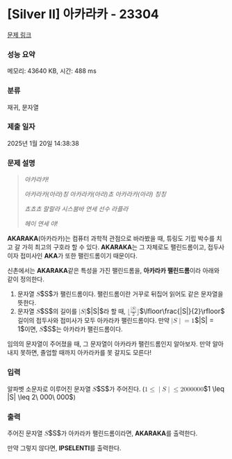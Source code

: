 # [Silver II] 아카라카 - 23304 

[문제 링크](https://www.acmicpc.net/problem/23304) 

### 성능 요약

메모리: 43640 KB, 시간: 488 ms

### 분류

재귀, 문자열

### 제출 일자

2025년 1월 20일 14:38:38

### 문제 설명

<blockquote style="user-select: auto !important;">
<p style="user-select: auto !important;"><em style="user-select: auto !important;">아카라카!</em></p>

<p style="user-select: auto !important;"><em style="user-select: auto !important;">아카라카(아라)칭 아카라카(아라)쵸 아카라카(아라) 칭칭</em></p>

<p style="user-select: auto !important;"><em style="user-select: auto !important;">쵸쵸쵸 랄랄라 시스붐바 연세 선수 라플라</em></p>

<p style="user-select: auto !important;"><em style="user-select: auto !important;">헤이 연세 야!</em></p>
</blockquote>

<p style="user-select: auto !important;"><strong style="user-select: auto !important;">AKARAKA</strong>(아카라카)는 컴퓨터 과학적 관점으로 바라봤을 때, 튜링도 기립 박수를 치고 갈 가히 최고의 구호라 할 수 있다. <strong style="user-select: auto !important;">AKARAKA</strong>는 그 자체로도 팰린드롬이고, 접두사이자 접미사인 <strong style="user-select: auto !important;">AKA</strong>가 또한 팰린드롬이기 때문이다.</p>

<p style="user-select: auto !important;">신촌에서는 <strong style="user-select: auto !important;">AKARAKA</strong>같은 특성을 가진 팰린드롬을, <strong style="user-select: auto !important;">아카라카 팰린드롬</strong>이라 아래와 같이 정의한다.</p>

<ol style="user-select: auto !important;">
	<li style="user-select: auto !important;">문자열 <mjx-container class="MathJax" jax="CHTML" style="font-size: 109%; position: relative; user-select: auto !important;"><mjx-math class="MJX-TEX" aria-hidden="true" style="user-select: auto !important;"><mjx-mi class="mjx-i" style="user-select: auto !important;"><mjx-c class="mjx-c1D446 TEX-I" style="user-select: auto !important;"></mjx-c></mjx-mi></mjx-math><mjx-assistive-mml unselectable="on" display="inline" style="user-select: auto !important;"><math xmlns="http://www.w3.org/1998/Math/MathML" style="user-select: auto !important;"><mi style="user-select: auto !important;">S</mi></math></mjx-assistive-mml><span aria-hidden="true" class="no-mathjax mjx-copytext" style="user-select: auto !important;">$S$</span></mjx-container>가 팰린드롬이다. 팰린드롬이란 거꾸로 뒤집어 읽어도 같은 문자열을 뜻한다.</li>
	<li style="user-select: auto !important;">문자열 <mjx-container class="MathJax" jax="CHTML" style="font-size: 109%; position: relative; user-select: auto !important;"><mjx-math class="MJX-TEX" aria-hidden="true" style="user-select: auto !important;"><mjx-mi class="mjx-i" style="user-select: auto !important;"><mjx-c class="mjx-c1D446 TEX-I" style="user-select: auto !important;"></mjx-c></mjx-mi></mjx-math><mjx-assistive-mml unselectable="on" display="inline" style="user-select: auto !important;"><math xmlns="http://www.w3.org/1998/Math/MathML" style="user-select: auto !important;"><mi style="user-select: auto !important;">S</mi></math></mjx-assistive-mml><span aria-hidden="true" class="no-mathjax mjx-copytext" style="user-select: auto !important;">$S$</span></mjx-container>의 길이를 <mjx-container class="MathJax" jax="CHTML" style="font-size: 109%; position: relative; user-select: auto !important;"><mjx-math class="MJX-TEX" aria-hidden="true" style="user-select: auto !important;"><mjx-mo class="mjx-n" style="user-select: auto !important;"><mjx-c class="mjx-c7C" style="user-select: auto !important;"></mjx-c></mjx-mo><mjx-mi class="mjx-i" style="user-select: auto !important;"><mjx-c class="mjx-c1D446 TEX-I" style="user-select: auto !important;"></mjx-c></mjx-mi><mjx-mo class="mjx-n" style="user-select: auto !important;"><mjx-c class="mjx-c7C" style="user-select: auto !important;"></mjx-c></mjx-mo></mjx-math><mjx-assistive-mml unselectable="on" display="inline" style="user-select: auto !important;"><math xmlns="http://www.w3.org/1998/Math/MathML" style="user-select: auto !important;"><mo stretchy="false" style="user-select: auto !important;">|</mo><mi style="user-select: auto !important;">S</mi><mo stretchy="false" style="user-select: auto !important;">|</mo></math></mjx-assistive-mml><span aria-hidden="true" class="no-mathjax mjx-copytext" style="user-select: auto !important;">$|S|$</span></mjx-container>라 할 때, <mjx-container class="MathJax" jax="CHTML" style="font-size: 109%; position: relative; user-select: auto !important;"><mjx-math class="MJX-TEX" aria-hidden="true" style="user-select: auto !important;"><mjx-mo class="mjx-n" style="user-select: auto !important;"><mjx-c class="mjx-c230A" style="user-select: auto !important;"></mjx-c></mjx-mo><mjx-mfrac style="user-select: auto !important;"><mjx-frac style="user-select: auto !important;"><mjx-num style="user-select: auto !important;"><mjx-nstrut style="user-select: auto !important;"></mjx-nstrut><mjx-mrow size="s" style="user-select: auto !important;"><mjx-mo class="mjx-n" style="user-select: auto !important;"><mjx-c class="mjx-c7C" style="user-select: auto !important;"></mjx-c></mjx-mo><mjx-mi class="mjx-i" style="user-select: auto !important;"><mjx-c class="mjx-c1D446 TEX-I" style="user-select: auto !important;"></mjx-c></mjx-mi><mjx-mo class="mjx-n" style="user-select: auto !important;"><mjx-c class="mjx-c7C" style="user-select: auto !important;"></mjx-c></mjx-mo></mjx-mrow></mjx-num><mjx-dbox style="user-select: auto !important;"><mjx-dtable style="user-select: auto !important;"><mjx-line style="user-select: auto !important;"></mjx-line><mjx-row style="user-select: auto !important;"><mjx-den style="user-select: auto !important;"><mjx-dstrut style="user-select: auto !important;"></mjx-dstrut><mjx-mn class="mjx-n" size="s" style="user-select: auto !important;"><mjx-c class="mjx-c32" style="user-select: auto !important;"></mjx-c></mjx-mn></mjx-den></mjx-row></mjx-dtable></mjx-dbox></mjx-frac></mjx-mfrac><mjx-mo class="mjx-n" style="user-select: auto !important;"><mjx-c class="mjx-c230B" style="user-select: auto !important;"></mjx-c></mjx-mo></mjx-math><mjx-assistive-mml unselectable="on" display="inline" style="user-select: auto !important;"><math xmlns="http://www.w3.org/1998/Math/MathML" style="user-select: auto !important;"><mo fence="false" stretchy="false" style="user-select: auto !important;">⌊</mo><mfrac style="user-select: auto !important;"><mrow style="user-select: auto !important;"><mo stretchy="false" style="user-select: auto !important;">|</mo><mi style="user-select: auto !important;">S</mi><mo stretchy="false" style="user-select: auto !important;">|</mo></mrow><mn style="user-select: auto !important;">2</mn></mfrac><mo fence="false" stretchy="false" style="user-select: auto !important;">⌋</mo></math></mjx-assistive-mml><span aria-hidden="true" class="no-mathjax mjx-copytext" style="user-select: auto !important;">$\lfloor\frac{|S|}{2}\rfloor$</span></mjx-container> 길이의 접두사와 접미사가 모두 아카라카 팰린드롬이다. 만약 <mjx-container class="MathJax" jax="CHTML" style="font-size: 109%; position: relative; user-select: auto !important;"><mjx-math class="MJX-TEX" aria-hidden="true" style="user-select: auto !important;"><mjx-mo class="mjx-n" style="user-select: auto !important;"><mjx-c class="mjx-c7C" style="user-select: auto !important;"></mjx-c></mjx-mo><mjx-mi class="mjx-i" style="user-select: auto !important;"><mjx-c class="mjx-c1D446 TEX-I" style="user-select: auto !important;"></mjx-c></mjx-mi><mjx-texatom texclass="ORD" style="user-select: auto !important;"><mjx-mo class="mjx-n" style="user-select: auto !important;"><mjx-c class="mjx-c7C" style="user-select: auto !important;"></mjx-c></mjx-mo></mjx-texatom><mjx-mo class="mjx-n" space="4" style="user-select: auto !important;"><mjx-c class="mjx-c3D" style="user-select: auto !important;"></mjx-c></mjx-mo><mjx-mn class="mjx-n" space="4" style="user-select: auto !important;"><mjx-c class="mjx-c31" style="user-select: auto !important;"></mjx-c></mjx-mn></mjx-math><mjx-assistive-mml unselectable="on" display="inline" style="user-select: auto !important;"><math xmlns="http://www.w3.org/1998/Math/MathML" style="user-select: auto !important;"><mo stretchy="false" style="user-select: auto !important;">|</mo><mi style="user-select: auto !important;">S</mi><mrow data-mjx-texclass="ORD" style="user-select: auto !important;"><mo stretchy="false" style="user-select: auto !important;">|</mo></mrow><mo style="user-select: auto !important;">=</mo><mn style="user-select: auto !important;">1</mn></math></mjx-assistive-mml><span aria-hidden="true" class="no-mathjax mjx-copytext" style="user-select: auto !important;">$|S| = 1$</span></mjx-container>이면, <mjx-container class="MathJax" jax="CHTML" style="font-size: 109%; position: relative; user-select: auto !important;"><mjx-math class="MJX-TEX" aria-hidden="true" style="user-select: auto !important;"><mjx-mi class="mjx-i" style="user-select: auto !important;"><mjx-c class="mjx-c1D446 TEX-I" style="user-select: auto !important;"></mjx-c></mjx-mi></mjx-math><mjx-assistive-mml unselectable="on" display="inline" style="user-select: auto !important;"><math xmlns="http://www.w3.org/1998/Math/MathML" style="user-select: auto !important;"><mi style="user-select: auto !important;">S</mi></math></mjx-assistive-mml><span aria-hidden="true" class="no-mathjax mjx-copytext" style="user-select: auto !important;">$S$</span></mjx-container>는 아카라카 팰린드롬이다.</li>
</ol>

<p style="user-select: auto !important;">임의의 문자열이 주어졌을 때, 그 문자열이 아카라카 팰린드롬인지 알아보자. 만약 알아내지 못하면, 졸업할 때까지 아카라카를 못 갈지도 모른다!</p>

### 입력 

 <p style="user-select: auto !important;">알파벳 소문자로 이루어진 문자열 <mjx-container class="MathJax" jax="CHTML" style="font-size: 109%; position: relative; user-select: auto !important;"><mjx-math class="MJX-TEX" aria-hidden="true" style="user-select: auto !important;"><mjx-mi class="mjx-i" style="user-select: auto !important;"><mjx-c class="mjx-c1D446 TEX-I" style="user-select: auto !important;"></mjx-c></mjx-mi></mjx-math><mjx-assistive-mml unselectable="on" display="inline" style="user-select: auto !important;"><math xmlns="http://www.w3.org/1998/Math/MathML" style="user-select: auto !important;"><mi style="user-select: auto !important;">S</mi></math></mjx-assistive-mml><span aria-hidden="true" class="no-mathjax mjx-copytext" style="user-select: auto !important;">$S$</span></mjx-container>가 주어진다. (<mjx-container class="MathJax" jax="CHTML" style="font-size: 109%; position: relative; user-select: auto !important;"><mjx-math class="MJX-TEX" aria-hidden="true" style="user-select: auto !important;"><mjx-mn class="mjx-n" style="user-select: auto !important;"><mjx-c class="mjx-c31" style="user-select: auto !important;"></mjx-c></mjx-mn><mjx-mo class="mjx-n" space="4" style="user-select: auto !important;"><mjx-c class="mjx-c2264" style="user-select: auto !important;"></mjx-c></mjx-mo><mjx-texatom space="4" texclass="ORD" style="user-select: auto !important;"><mjx-mo class="mjx-n" style="user-select: auto !important;"><mjx-c class="mjx-c7C" style="user-select: auto !important;"></mjx-c></mjx-mo></mjx-texatom><mjx-mi class="mjx-i" style="user-select: auto !important;"><mjx-c class="mjx-c1D446 TEX-I" style="user-select: auto !important;"></mjx-c></mjx-mi><mjx-texatom texclass="ORD" style="user-select: auto !important;"><mjx-mo class="mjx-n" style="user-select: auto !important;"><mjx-c class="mjx-c7C" style="user-select: auto !important;"></mjx-c></mjx-mo></mjx-texatom><mjx-mo class="mjx-n" space="4" style="user-select: auto !important;"><mjx-c class="mjx-c2264" style="user-select: auto !important;"></mjx-c></mjx-mo><mjx-mn class="mjx-n" space="4" style="user-select: auto !important;"><mjx-c class="mjx-c32" style="user-select: auto !important;"></mjx-c></mjx-mn><mjx-mtext class="mjx-n" style="user-select: auto !important;"><mjx-c class="mjx-cA0" style="user-select: auto !important;"></mjx-c></mjx-mtext><mjx-mn class="mjx-n" style="user-select: auto !important;"><mjx-c class="mjx-c30" style="user-select: auto !important;"></mjx-c><mjx-c class="mjx-c30" style="user-select: auto !important;"></mjx-c><mjx-c class="mjx-c30" style="user-select: auto !important;"></mjx-c></mjx-mn><mjx-mtext class="mjx-n" style="user-select: auto !important;"><mjx-c class="mjx-cA0" style="user-select: auto !important;"></mjx-c></mjx-mtext><mjx-mn class="mjx-n" style="user-select: auto !important;"><mjx-c class="mjx-c30" style="user-select: auto !important;"></mjx-c><mjx-c class="mjx-c30" style="user-select: auto !important;"></mjx-c><mjx-c class="mjx-c30" style="user-select: auto !important;"></mjx-c></mjx-mn></mjx-math><mjx-assistive-mml unselectable="on" display="inline" style="user-select: auto !important;"><math xmlns="http://www.w3.org/1998/Math/MathML" style="user-select: auto !important;"><mn style="user-select: auto !important;">1</mn><mo style="user-select: auto !important;">≤</mo><mrow data-mjx-texclass="ORD" style="user-select: auto !important;"><mo stretchy="false" style="user-select: auto !important;">|</mo></mrow><mi style="user-select: auto !important;">S</mi><mrow data-mjx-texclass="ORD" style="user-select: auto !important;"><mo stretchy="false" style="user-select: auto !important;">|</mo></mrow><mo style="user-select: auto !important;">≤</mo><mn style="user-select: auto !important;">2</mn><mtext style="user-select: auto !important;"> </mtext><mn style="user-select: auto !important;">000</mn><mtext style="user-select: auto !important;"> </mtext><mn style="user-select: auto !important;">000</mn></math></mjx-assistive-mml><span aria-hidden="true" class="no-mathjax mjx-copytext" style="user-select: auto !important;">$1 \leq |S| \leq 2\ 000\ 000$</span></mjx-container>)</p>

### 출력 

 <p style="user-select: auto !important;">주어진 문자열 <mjx-container class="MathJax" jax="CHTML" style="font-size: 109%; position: relative; user-select: auto !important;"><mjx-math class="MJX-TEX" aria-hidden="true" style="user-select: auto !important;"><mjx-mi class="mjx-i" style="user-select: auto !important;"><mjx-c class="mjx-c1D446 TEX-I" style="user-select: auto !important;"></mjx-c></mjx-mi></mjx-math><mjx-assistive-mml unselectable="on" display="inline" style="user-select: auto !important;"><math xmlns="http://www.w3.org/1998/Math/MathML" style="user-select: auto !important;"><mi style="user-select: auto !important;">S</mi></math></mjx-assistive-mml><span aria-hidden="true" class="no-mathjax mjx-copytext" style="user-select: auto !important;">$S$</span></mjx-container>가 아카라카 팰린드롬이라면, <strong style="user-select: auto !important;">AKARAKA</strong>를 출력한다.</p>

<p style="user-select: auto !important;">만약 그렇지 않다면, <strong style="user-select: auto !important;">IPSELENTI</strong>를 출력한다.</p>

